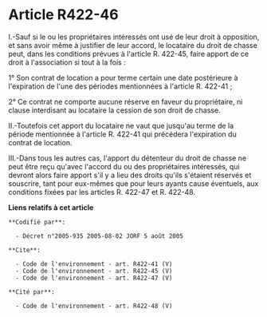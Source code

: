 # Article R422-46

I.-Sauf si le ou les propriétaires intéressés ont usé de leur droit à opposition, et sans avoir même à justifier de leur
accord, le locataire du droit de chasse peut, dans les conditions prévues à l'article R. 422-45, faire apport de ce droit à
l'association si tout à la fois : 

1° Son contrat de location a pour terme certain une date postérieure à l'expiration de l'une des périodes mentionnées à
l'article R. 422-41 ; 

2° Ce contrat ne comporte aucune réserve en faveur du propriétaire, ni clause interdisant au locataire la cession de son
droit de chasse. 

II.-Toutefois cet apport du locataire ne vaut que jusqu'au terme de la période mentionnée à l'article R. 422-41 qui précédera
l'expiration du contrat de location. 

III.-Dans tous les autres cas, l'apport du détenteur du droit de chasse ne peut être reçu qu'avec l'accord du ou des
propriétaires intéressés, qui devront alors faire apport s'il y a lieu des droits qu'ils s'étaient réservés et souscrire,
tant pour eux-mêmes que pour leurs ayants cause éventuels, aux conditions fixées par les articles R. 422-47 et R. 422-48.

**Liens relatifs à cet article**

	**Codifié par**:

	  - Décret n°2005-935 2005-08-02 JORF 5 août 2005

	**Cite**:

	  - Code de l'environnement - art. R422-41 (V)
	  - Code de l'environnement - art. R422-45 (V)
	  - Code de l'environnement - art. R422-47 (V)

	**Cité par**:

	  - Code de l'environnement - art. R422-48 (V)
